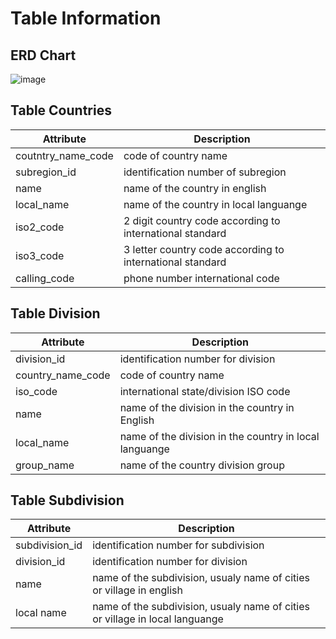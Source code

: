 # Table Information
## ERD Chart

![image](https://user-images.githubusercontent.com/65985731/182518296-4f6886e6-1136-4d5b-9139-1052fe9e926b.png)


## Table Countries
| Attribute          | Description                                               |
|--------------------|-----------------------------------------------------------|
| coutntry_name_code | code of country name                                      |
| subregion_id       | identification number of subregion                        |
| name               | name of the country in english                            |
| local_name         | name of the country in local languange                    |
| iso2_code          | 2 digit country code according to international standard  |
| iso3_code          | 3 letter country code according to international standard |
| calling_code       | phone number international code            


## Table Division
| Attribute         | Description                                            |
|-------------------|--------------------------------------------------------|
| division_id       | identification number for division                     |
| country_name_code | code of country name                                   |
| iso_code          | international state/division ISO code                  |
| name              | name of the division in the country in English         |
| local_name        | name of the division in the country in local languange |
| group_name        | name of the country division group                     |



## Table Subdivision
| Attribute      | Description                                                                  |
|----------------|------------------------------------------------------------------------------|
| subdivision_id | identification number for subdivision                                        |
| division_id    | identification number for division                                           |
| name           | name of the subdivision, usualy name of cities or village in english         |
| local name     | name of the subdivision, usualy name of cities or village in local languange |


